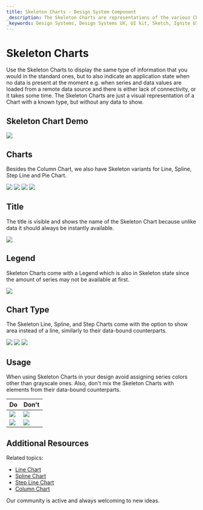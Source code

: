 ```yaml
---
title: Skeleton Charts - Design System Component
_description: The Skeleton Charts are representations of the various Chart components that are shown while data is being loaded in the background to provide content for its series.
_keywords: Design Systems, Design Systems UX, UI kit, Sketch, Ignite UI for Angular, Sketch to Angular, Angular, Angular Design System, Export code from Sketch, Design Kits for Angular, Sketch HTML, Sketch to HTML, Sketch UI kits
---
```


# Skeleton Charts

Use the Skeleton Charts to display the same type of information that you would in the standard ones, but to also indicate an application state when no data is present at the moment e.g. when series and data values are loaded from a remote data source and there is either lack of connectivity, or it takes some time. The Skeleton Charts are just a visual representation of a Chart with a known type, but without any data to show.

## Skeleton Chart Demo

<img class="responsive-img" src="../images/skeleton_charts_column.png" srcset="../images/skeleton_charts_column@2x.png 2x" />

## Charts

Besides the Column Chart, we also have Skeleton variants for Line, Spline, Step Line and Pie Chart. 

<img class="responsive-img" src="../images/skeleton_charts_line.png" srcset="../images/skeleton_charts_line@2x.png 2x" />
<img class="responsive-img" src="../images/skeleton_charts_spline.png" srcset="../images/skeleton_charts_spline@2x.png 2x" />
<img class="responsive-img" src="../images/skeleton_charts_step.png" srcset="../images/skeleton_charts_step@2x.png 2x" />
<img class="responsive-img" src="../images/skeleton_charts_pie.png" srcset="../images/skeleton_charts_pie@2x.png 2x" />

## Title

The title is visible and shows the name of the Skeleton Chart because unlike data it should always be instantly available.

<img class="responsive-img" src="../images/skeleton_charts_title.png" srcset="../images/skeleton_charts_title@2x.png 2x" />

## Legend

Skeleton Charts come with a Legend which is also in Skeleton state since the amount of series may not be available at first.

<img class="responsive-img" src="../images/skeleton_charts_legend.png" srcset="../images/skeleton_charts_legend@2x.png 2x" />

## Chart Type

The Skeleton Line, Spline, and Step Charts come with the option to show area instead of a line, similarly to their data-bound counterparts.

<img class="responsive-img" src="../images/skeleton_charts_linearea.png" srcset="../images/skeleton_charts_linearea@2x.png 2x" />
<img class="responsive-img" src="../images/skeleton_charts_splinearea.png" srcset="../images/skeleton_charts_splinearea@2x.png 2x" />
<img class="responsive-img" src="../images/skeleton_charts_steparea.png" srcset="../images/skeleton_charts_steparea@2x.png 2x" />

## Usage

When using Skeleton Charts in your design avoid assigning series colors other than grayscale ones. Also, don't mix the Skeleton Charts with elements from their data-bound counterparts.

| Do                                                                                                | Don't                                                                                                 |
| ------------------------------------------------------------------------------------------------- | ----------------------------------------------------------------------------------------------------- |
| <img class="responsive-img" src="../images/skeleton_charts_do1.png" srcset="../images/skeleton_charts_do1@2x.png 2x" /> | <img class="responsive-img" src="../images/skeleton_charts_dont1.png" srcset="../images/skeleton_charts_dont1@2x.png 2x" /> |
| <img class="responsive-img" src="../images/skeleton_charts_do1.png" srcset="../images/skeleton_charts_do1@2x.png 2x" /> | <img class="responsive-img" src="../images/skeleton_charts_dont2.png" srcset="../images/skeleton_charts_dont2@2x.png 2x" /> |

## Additional Resources

Related topics:

- [Line Chart](line-chart.md)
- [Spline Chart](spline-chart.md)
- [Step Line Chart](step-line-chart.md)
- [Column Chart](column-chart.md)
  <div class="divider--half"></div>

Our community is active and always welcoming to new ideas.
